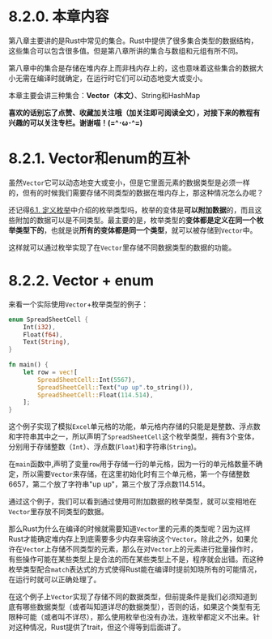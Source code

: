 # 8.2.0. 本章内容
第八章主要讲的是Rust中常见的集合。Rust中提供了很多集合类型的数据结构，这些集合可以包含很多值。但是第八章所讲的集合与数组和元组有所不同。

第八章中的集合是存储在堆内存上而非栈内存上的，这也意味着这些集合的数据大小无需在编译时就确定，在运行时它们可以动态地变大或变小。

本章主要会讲三种集合：**Vector（本文）**、String和HashMap

**喜欢的话别忘了点赞、收藏加关注哦（加关注即可阅读全文），对接下来的教程有兴趣的可以关注专栏。谢谢喵！(=^･ω･^=)**
# 8.2.1. Vector和enum的互补
虽然`Vector`它可以动态地变大或变小，但是它里面元素的数据类型是必须一样的，但有的时候我们需要存储不同类型的数据在堆内存上，那这种情况怎么办呢？

还记得[6.1. 定义枚举](https://blog.csdn.net/weixin_71793197/article/details/144657604)中介绍的枚举类型吗，枚举的变体是**可以附加数据**的，而且这些附加的数据可以是不同类型。最主要的是，枚举类型的**变体都是定义在同一个枚举类型下的**，也就是说**所有的变体都是同一个类型**，就可以被存储到`Vector`中。

这样就可以通过枚举实现了在`Vector`里存储不同数据类型的数据的功能。

#  8.2.2. Vector + enum
来看一个实际使用`Vector`+枚举类型的例子：
```rust
enum SpreadSheetCell {  
    Int(i32),  
    Float(f64),  
    Text(String),  
}  
  
fn main() {  
    let row = vec![  
        SpreadSheetCell::Int(5567),  
        SpreadSheetCell::Text("up up".to_string()),  
        SpreadSheetCell::Float(114.514),  
    ];  
}
```
这个例子实现了模拟`Excel`单元格的功能，单元格内存储的只能是是整数、浮点数和字符串其中之一，所以声明了`SpreadSheetCell`这个枚举类型，拥有3个变体，分别用于存储整数（`Int`）、浮点数(`Float`)和字符串(`String`)。

在`main`函数中,声明了变量`row`用于存储一行的单元格，因为一行的单元格数量不确定，所以需要`Vector`来存储，在这里初始化时有三个单元格，第一个存储整数6657，第二个放了字符串"up up"，第三个放了浮点数114.514。

通过这个例子，我们可以看到通过使用可附加数据的枚举类型，就可以变相地在`Vector`里存放不同类型的数据。

那么Rust为什么在编译的时候就需要知道`Vector`里的元素的类型呢？因为这样Rust才能确定堆内存上到底需要多少内存来容纳这个`Vector`。除此之外，如果允许在`Vector`上存储不同类型的元素，那么在对`Vector`上的元素进行批量操作时，有些操作可能在某些类型上是合法的而在某些类型上不是，程序就会出错。而这种枚举类型配合`match`表达式的方式使得Rust能在编译时提前知晓所有的可能情况，在运行时就可以正确处理了。

在这个例子上`Vector`实现了存储不同的数据类型，但前提条件是我们必须知道到底有哪些数据类型（或者叫知道详尽的数据类型），否则的话，如果这个类型有无限种可能（或者叫不详尽），那么使用枚举也没有办法，连枚举都定义不出来。针对这种情况，Rust提供了trait，但这个得等到后面讲了。


